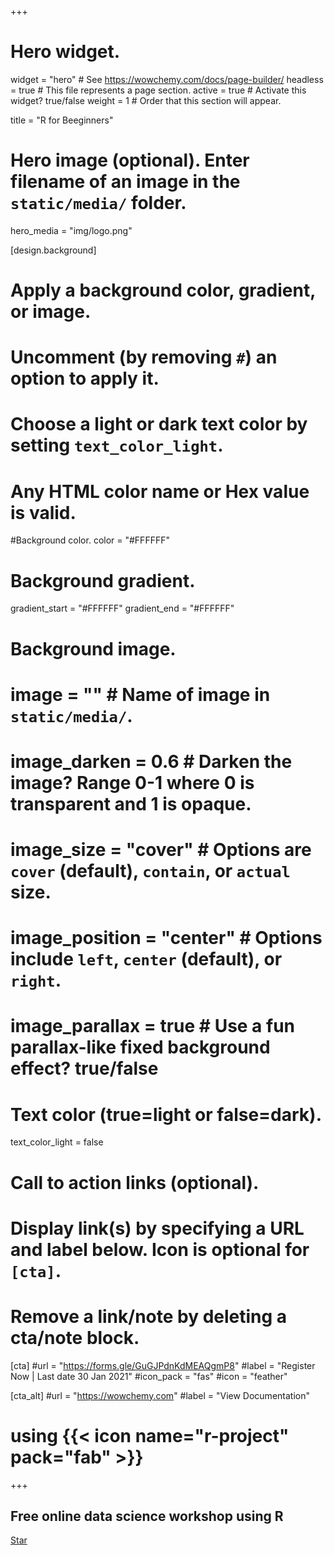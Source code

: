 +++
# Hero widget.
widget = "hero"  # See https://wowchemy.com/docs/page-builder/
headless = true  # This file represents a page section.
active = true  # Activate this widget? true/false
weight = 1  # Order that this section will appear.

title = "R for Beeginners"

# Hero image (optional). Enter filename of an image in the `static/media/` folder.
hero_media = "img/logo.png"

[design.background]
  # Apply a background color, gradient, or image.
  #   Uncomment (by removing `#`) an option to apply it.
  #   Choose a light or dark text color by setting `text_color_light`.
  #   Any HTML color name or Hex value is valid.

  #Background color.
  color = "#FFFFFF"

  # Background gradient.
  gradient_start = "#FFFFFF"
  gradient_end = "#FFFFFF"
  
  # Background image.
  # image = ""  # Name of image in `static/media/`.
  # image_darken = 0.6  # Darken the image? Range 0-1 where 0 is transparent and 1 is opaque.
  # image_size = "cover"  #  Options are `cover` (default), `contain`, or `actual` size.
  # image_position = "center"  # Options include `left`, `center` (default), or `right`.
  # image_parallax = true  # Use a fun parallax-like fixed background effect? true/false
  
  # Text color (true=light or false=dark).
  text_color_light = false

# Call to action links (optional).
#   Display link(s) by specifying a URL and label below. Icon is optional for `[cta]`.
#   Remove a link/note by deleting a cta/note block.
[cta]
  #url = "https://forms.gle/GuGJPdnKdMEAQgmP8"
  #label = "Register Now | Last date 30 Jan 2021"
  #icon_pack = "fas"
  #icon = "feather"
  
[cta_alt]
  #url = "https://wowchemy.com"
  #label = "View Documentation"

# using {{< icon name="r-project" pack="fab" >}}
+++

## Free online data science workshop using R

<span style="text-shadow: none;"><a class="github-button" href="https://github.com/koliajaykr/course-r4bee" data-icon="octicon-star" data-size="large" data-show-count="true" aria-label="Star this on GitHub">Star</a><script async defer src="https://buttons.github.io/buttons.js"></script></span>

